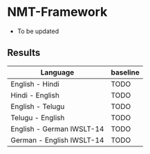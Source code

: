 # NMT-Framework

- To be updated

## Results
| Language  | baseline  |
|---|---|
| English - Hindi  | TODO  |
| Hindi - English  | TODO  |
| English - Telugu  | TODO  |
| Telugu - English  | TODO  |
| English - German IWSLT-14  | TODO  |
| German - English IWSLT-14  | TODO  |
